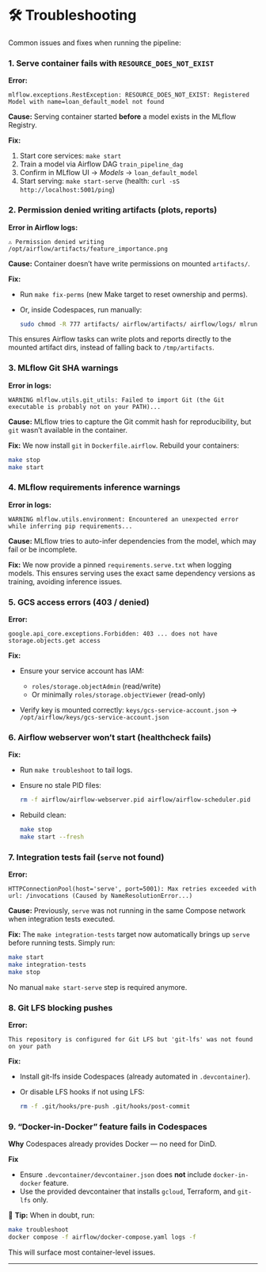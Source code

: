 # 🛠 Troubleshooting

Common issues and fixes when running the pipeline:


### 1. **Serve container fails with `RESOURCE_DOES_NOT_EXIST`**

**Error:**

```
mlflow.exceptions.RestException: RESOURCE_DOES_NOT_EXIST: Registered Model with name=loan_default_model not found
```

**Cause:** Serving container started **before** a model exists in the MLflow Registry.

**Fix:**

1. Start core services: `make start`
2. Train a model via Airflow DAG `train_pipeline_dag`
3. Confirm in MLflow UI → *Models* → `loan_default_model`
4. Start serving: `make start-serve` (health: `curl -sS http://localhost:5001/ping`)


### 2. **Permission denied writing artifacts (plots, reports)**

**Error in Airflow logs:**

```
⚠️ Permission denied writing /opt/airflow/artifacts/feature_importance.png
```

**Cause:** Container doesn’t have write permissions on mounted `artifacts/`.

**Fix:**

* Run `make fix-perms` (new Make target to reset ownership and perms).
* Or, inside Codespaces, run manually:

  ```bash
  sudo chmod -R 777 artifacts/ airflow/artifacts/ airflow/logs/ mlruns/
  ```

This ensures Airflow tasks can write plots and reports directly to the mounted artifact dirs, instead of falling back to `/tmp/artifacts`.


### 3. **MLflow Git SHA warnings**

**Error in logs:**

```
WARNING mlflow.utils.git_utils: Failed to import Git (the Git executable is probably not on your PATH)...
```

**Cause:** MLflow tries to capture the Git commit hash for reproducibility, but `git` wasn’t available in the container.

**Fix:**
We now install `git` in `Dockerfile.airflow`. Rebuild your containers:

```bash
make stop
make start
```


### 4. **MLflow requirements inference warnings**

**Error in logs:**

```
WARNING mlflow.utils.environment: Encountered an unexpected error while inferring pip requirements...
```

**Cause:** MLflow tries to auto-infer dependencies from the model, which may fail or be incomplete.

**Fix:**
We now provide a pinned `requirements.serve.txt` when logging models. This ensures serving uses the exact same dependency versions as training, avoiding inference issues.


### 5. **GCS access errors (403 / denied)**

**Error:**

```
google.api_core.exceptions.Forbidden: 403 ... does not have storage.objects.get access
```

**Fix:**

* Ensure your service account has IAM:

  * `roles/storage.objectAdmin` (read/write)
  * Or minimally `roles/storage.objectViewer` (read-only)
* Verify key is mounted correctly:
  `keys/gcs-service-account.json` → `/opt/airflow/keys/gcs-service-account.json`


### 6. **Airflow webserver won’t start (healthcheck fails)**

**Fix:**

* Run `make troubleshoot` to tail logs.
* Ensure no stale PID files:

  ```bash
  rm -f airflow/airflow-webserver.pid airflow/airflow-scheduler.pid
  ```
* Rebuild clean:

  ```bash
  make stop
  make start --fresh
  ```


### 7. **Integration tests fail (`serve` not found)**

**Error:**

```
HTTPConnectionPool(host='serve', port=5001): Max retries exceeded with url: /invocations (Caused by NameResolutionError...)
```

**Cause:** Previously, `serve` was not running in the same Compose network when integration tests executed.

**Fix:**
The `make integration-tests` target now automatically brings up `serve` before running tests.
Simply run:

```bash
make start
make integration-tests
make stop
```

No manual `make start-serve` step is required anymore.


### 8. **Git LFS blocking pushes**

**Error:**

```
This repository is configured for Git LFS but 'git-lfs' was not found on your path
```

**Fix:**

* Install git-lfs inside Codespaces (already automated in `.devcontainer`).
* Or disable LFS hooks if not using LFS:

  ```bash
  rm -f .git/hooks/pre-push .git/hooks/post-commit
  ```


### 9. **“Docker-in-Docker” feature fails in Codespaces**

**Why**
Codespaces already provides Docker — no need for DinD.

**Fix**

* Ensure `.devcontainer/devcontainer.json` does **not** include `docker-in-docker` feature.
* Use the provided devcontainer that installs `gcloud`, Terraform, and `git-lfs` only.


🔑 **Tip:** When in doubt, run:

```bash
make troubleshoot
docker compose -f airflow/docker-compose.yaml logs -f
```

This will surface most container-level issues.

---